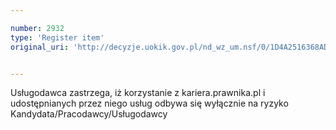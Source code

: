 ```yaml
---

number: 2932
type: 'Register item'
original_uri: 'http://decyzje.uokik.gov.pl/nd_wz_um.nsf/0/1D4A2516368AD42BC12579B4003C5C28?OpenDocument'


---
```


Usługodawca zastrzega, iż korzystanie z kariera.prawnika.pl i udostępnianych przez niego usług odbywa się wyłącznie na ryzyko Kandydata/Pracodawcy/Usługodawcy
